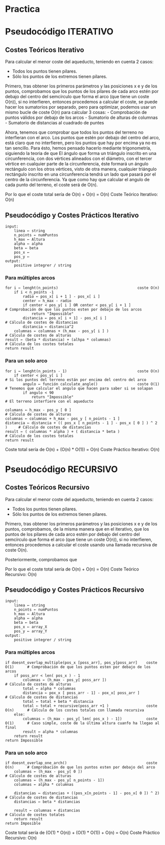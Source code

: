 # Practica

#           Pseudocódigo ITERATIVO                    #

##          Costes Teóricos Iterativo                   ##

Para calcular el menor coste del aqueducto, teniendo en cuenta 2 casos:
 - Todos los puntos tienen pilares.
 - Sólo los puntos de los extremos tienen pilares.

Primero, tras obtener los primeros parámetros y las posiciones x e y de los puntos,
comprobamos que los puntos de los pilares de cada arco estén por debajo del centro del semcírculo que forma el arco (que tiene un coste O(n)),
si no interfieren, entonces procedemos a calcular el coste, se puede hacer los sumatorios por separado, pero para optimizar,
podemos usar un mismo bucle de coste O(n) para calcular 3 cosas:
    -  Comprobación de puntos válidos por debajo de los arcos
    -  Sumatorio de alturas de columnas
    -  Sumatorio de distancias al cuadrado de puntes

Ahora, tenemos que comprobar que todos los puntos del terreno no interfieran con el arco.
Los puntos que estén por debajo del centro del arco, está claro que no interfieren, pero los puntos que hay por encima ya no es tan sencillo.
Para ésto, hemos pensado hacerlo mediante trigonometría, siguiendo la teoria de que
El ángulo que forma un triángulo inscrito en una circunferencia,
con dos vértices alineados con el diámetro, con el tercer vértice en cualquier parte de la circunferencia,
éste formará un ángulo rectángulo con los otros vértices, visto de otra manera,
cualquier triángulo rectángulo inscrito en una circunferencia tendrá un lado que pasará por el centro de la circunferencia.
Ya que como hay que calcular el angulo de cada punto del terreno, el coste será de O(n).

Por lo que el coste total sería de O(n) + O(n) = O(n)
Coste Teórico Iterativo: O(n)

##          Pseudocódigo y Costes Prácticos Iterativo          ##

    input:
        linea ← string
        n_points ← numPuntos
        h_max ← Altura
        alpha ← alpha
        beta ← beta
        pos_x ←
        pos_y ←
    output:
        positive integrer / string

###         Para múltiples arcos

    for i ← lenght(n_points)                                    coste O(n)
        if i < n_points -1
            radio ← pos_x[ i + 1 ] - pos_x[ i ]
            center ← h_max - radio
            if center < pos_y[ i ] OR center < pos_y[ i + 1 ]                   # Comprobación de que los puntos esten por debajo de los arcos
                return "Impossible"
            distancia ← pos_x[ i + 1] - pos_x[ i ]                              # Cálculo de costes de distancias
            distancia ← distancia^2
        columnas ← columnas + (h_max - pos_y[ i ] )                             # Cálculo de costes de alturas
    result ← (beta * distancia) + (alhpa * columnas)                            # Cálculo de los costes totales
    return result

###         Para un solo arco 

    for i ← lenght(n_points - 1)                                coste O(n)
        if center < pos_y[ i ]                                                  # Si los puntos del terreno están por encima del centro del arco
            angulo ← función calculate_angle()                  coste O(1)      # Tenemos que calcular el angulo que hacen para saber si se solapan
            if angulo < 90
                return "Impossible"                                             # El terreno interfiere con el aqueducto

    columans ← h_max - pos_y [ 0 ]                                              # Cálculo de costes de alturas
    columnas ← columnas + h_max - pos_y [ n_points - 1 ]
    distancia ← distancia + (( pos_x [ n_points - 1 ] - pos_x [ 0 ] ) ^ 2 )     # Cálculo de costes de distancias
    result ← ( columnas * alpha ) + ( distancia * beta )                        # Cálculo de los costes totales
    return result

Coste total sería de O(n) + (O(n) * O(1)) = O(n)
Coste Práctico Iterativo: O(n)

#           Pseudocódigo RECURSIVO                    #

##          Costes Teóricos Recursivo                    ##

Para calcular el menor coste del aqueducto, teniendo en cuenta 2 casos:
 - Todos los puntos tienen pilares.
 - Sólo los puntos de los extremos tienen pilares.

Primero, tras obtener los primeros parámetros y las posiciones x e y de los puntos, comprobamos, de la misma manera que en el iterativo,
que los puntos de los pilares de cada arco estén por debajo del centro del semcírculo que forma el arco (que tiene un coste O(n)),
si no interfieren, entonces procedemos a calcular el coste usando una llamada recursiva de coste O(n).

Posteriormente, comprobamos que

Por lo que el coste total sería de O(n) + O(n) = O(n)
Coste Teórico Recursivo: O(n)

##          Pseudocódigo y Costes Prácticos Recursivo        ##

    input:
        linea ← string
        n_points ← numPuntos
        h_max ← Altura
        alpha ← alpha
        beta ← beta
        pos_x ← array_X
        pos_y ← array_Y
    output:
        positive integrer / string

###         Para múltiples arcos

    if doesnt_overlap_multiple(pos_x [poss_arr], pos_y[poss_arr]    coste O(1)      # Comprobación de que los puntos esten por debajo de los arcos
        if poss_arr < len( pos_x ) - 1
            columnas ← (h_max - pos_y[ poss_arr ])                                  # Cálculo de costes de alturas
            total ← alpha * columnas
            distancia ← pox_x [ poss_arr - 1] - pox_x[ poss_arr ]                   # Cálculo de costes de distancias
            total ← total + beta * distancia
            total ← total + recursive(poss_arr +1 )                 coste O(n)      # Cálculo de los costes totales con llamada recursiva
        else:
            columnas ← (h_max - pos_y[ len( pos_x ) - 1])           coste O(1)      # Caso simple, coste de la última altura cuanfo ha llegao al final
            result ← alpha * columnas
        return result
    return Impossible

###         Para un solo arco

    if doesnt_overlap_one_arch()                                    coste O(n)      # Comprobación de que los puntos esten por debajo del arco
        columnas ← (h_max - pos_y[ 0 ])                                             # Cálculo de costes de alturas
        columnas ← (h_max - pos_y[ n_points - 1])
        columnas ← alpha * columnas

        distancias ← distancias + ((pos_x[n_points - 1] - pos_x[ 0 ]) ^ 2)          # Cálculo de costes de distancias
        distancias ← beta * distancias

        result ← columnas + distancias                                              # Cálculo de costes totales
        return result
    return Imposible

Coste total sería de  (O(1) * O(n)) + (O(1) * O(1)) + O(n) = O(n)
Coste Práctico Recursivo: O(n)

